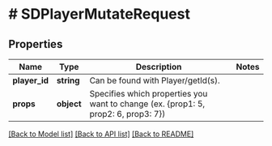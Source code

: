 # # SDPlayerMutateRequest

## Properties

Name | Type | Description | Notes
------------ | ------------- | ------------- | -------------
**player_id** | **string** | Can be found with Player/getId(s). |
**props** | **object** | Specifies which properties you want to change (ex. {prop1: 5, prop2: 6, prop3: 7}) |

[[Back to Model list]](../../README.md#models) [[Back to API list]](../../README.md#endpoints) [[Back to README]](../../README.md)
